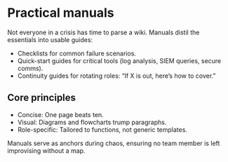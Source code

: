 # Practical manuals

Not everyone in a crisis has time to parse a wiki. Manuals distil the essentials into usable guides:  

* Checklists for common failure scenarios.  
* Quick-start guides for critical tools (log analysis, SIEM queries, secure comms).  
* Continuity guides for rotating roles: “If X is out, here’s how to cover.”  

## Core principles

* Concise: One page beats ten.  
* Visual: Diagrams and flowcharts trump paragraphs.  
* Role-specific: Tailored to functions, not generic templates.  

Manuals serve as anchors during chaos, ensuring no team member is left improvising without a map.
